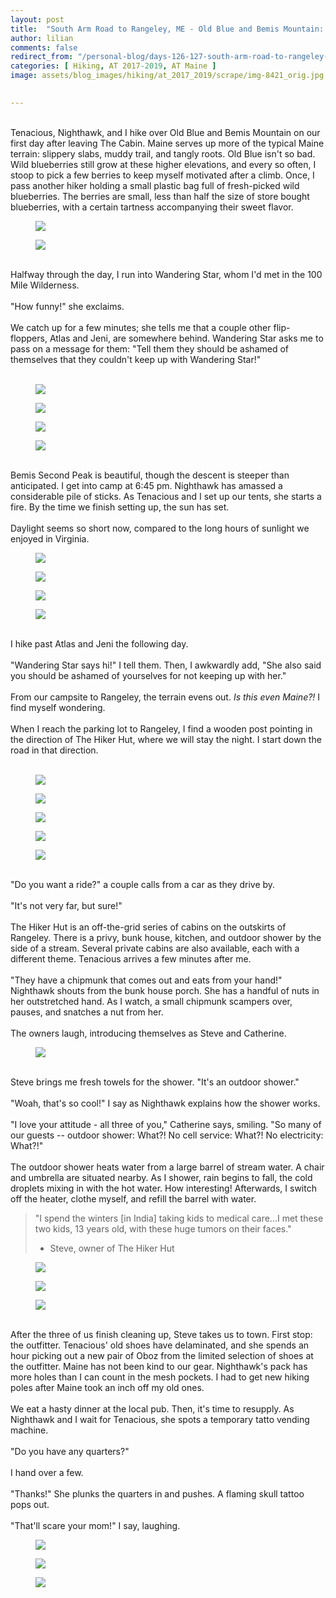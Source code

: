 ```yaml
---
layout: post  
title:  "South Arm Road to Rangeley, ME - Old Blue and Bemis Mountain: Days 126-127"  
author: lilian  
comments: false  
redirect_from: "/personal-blog/days-126-127-south-arm-road-to-rangeley-me-old-blue-and-bemis-mountain/"
categories: [ Hiking, AT 2017-2019, AT Maine ]
image: assets/blog_images/hiking/at_2017_2019/scrape/img-8421_orig.jpg 
                  

---
```

<a></a><br>Tenacious, Nighthawk, and I hike over Old Blue and Bemis Mountain on our first day after leaving The Cabin. Maine serves up more of the typical Maine terrain: slippery slabs, muddy trail, and tangly roots. Old Blue isn't so bad. Wild blueberries still grow at these higher elevations, and every so often, I stoop to pick a few berries to keep myself motivated after a climb. Once, I pass another hiker holding a small plastic bag full of fresh-picked wild blueberries. The berries are small, less than half the size of store bought blueberries, with a certain tartness accompanying their sweet flavor.<br>

<figure><img src="{{site.baseurl}}/assets/blog_images/hiking/at_2017_2019/scrape/img-8423_orig.jpg" ></figure>

<figure><img src="{{site.baseurl}}/assets/blog_images/hiking/at_2017_2019/scrape/img-8425_orig.jpg" ></figure>

<a></a><br>Halfway through the day, I run into Wandering Star, whom I'd met in the 100 Mile Wilderness.<br><a></a><br>"How funny!" she exclaims.<br><a></a><br>We catch up for a few minutes; she tells me that a couple other flip-floppers, Atlas and Jeni, are somewhere behind. Wandering Star asks me to pass on a message for them: "Tell them they should be ashamed of themselves that they couldn't keep up with Wandering Star!"<br><a></a><br>

<figure><img src="{{site.baseurl}}/assets/blog_images/hiking/at_2017_2019/scrape/img-8426_orig.jpg" ></figure>

<figure><img src="{{site.baseurl}}/assets/blog_images/hiking/at_2017_2019/scrape/img-8429_orig.jpg" ></figure>

<figure><img src="{{site.baseurl}}/assets/blog_images/hiking/at_2017_2019/scrape/img-8430_orig.jpg" ></figure>

<figure><img src="{{site.baseurl}}/assets/blog_images/hiking/at_2017_2019/scrape/img-8431_orig.jpg" ></figure>

<br>Bemis Second Peak is beautiful, though the descent is steeper than anticipated. I get into camp at 6:45 pm. Nighthawk has amassed a considerable pile of sticks. As Tenacious and I set up our tents, she starts a fire. By the time we finish setting up, the sun has set.<br><a></a><br>Daylight seems so short now, compared to the long hours of sunlight we enjoyed in Virginia.

<figure><img src="{{site.baseurl}}/assets/blog_images/hiking/at_2017_2019/scrape/img-8432_orig.jpg" ></figure>

<figure><img src="{{site.baseurl}}/assets/blog_images/hiking/at_2017_2019/scrape/img-8433_orig.jpg" ></figure>

<figure><img src="{{site.baseurl}}/assets/blog_images/hiking/at_2017_2019/scrape/img-8434_orig.jpg" ></figure>

<figure><img src="{{site.baseurl}}/assets/blog_images/hiking/at_2017_2019/scrape/img-8435_orig.jpg" ></figure>

<a></a><br>I hike past Atlas and Jeni the following day.<br><br>"Wandering Star says hi!" I tell them. Then, I awkwardly add, "She also said you should be ashamed of yourselves for not keeping up with her."<br><a></a><br>From our campsite to Rangeley, the terrain evens out. <em>Is this even Maine?!</em> I find myself wondering.<br><a></a><br>When I reach the parking lot to Rangeley, I find a wooden post pointing in the direction of The Hiker Hut, where we will stay the night. I start down the road in that direction.<br><br>

<figure><img src="{{site.baseurl}}/assets/blog_images/hiking/at_2017_2019/scrape/img-8437_orig.jpg" ></figure>

<figure><img src="{{site.baseurl}}/assets/blog_images/hiking/at_2017_2019/scrape/img-8438_orig.jpg" ></figure>

<figure><img src="{{site.baseurl}}/assets/blog_images/hiking/at_2017_2019/scrape/img-8439_orig.jpg" ></figure>

<figure><img src="{{site.baseurl}}/assets/blog_images/hiking/at_2017_2019/scrape/img-8440_orig.jpg" ></figure>

<figure><img src="{{site.baseurl}}/assets/blog_images/hiking/at_2017_2019/scrape/img-8441_orig.jpg" ></figure>

<a></a><br>"Do you want a ride?" a couple calls from a car as they drive by.<br><br>"It's not very far, but sure!"<br><a></a><br>The Hiker Hut is an off-the-grid series of cabins on the outskirts of Rangeley. There is a privy, bunk house, kitchen, and outdoor shower by the side of a stream. Several private cabins are also available, each with a different theme. Tenacious arrives a few minutes after me.<br><a></a><br>"They have a chipmunk that comes out and eats from your hand!" Nighthawk shouts from the bunk house porch. She has a handful of nuts in her outstretched hand. As I watch, a small chipmunk scampers over, pauses, and snatches a nut from her.<br><a></a><br>The owners laugh, introducing themselves as Steve and Catherine.<br>

<figure><img src="{{site.baseurl}}/assets/blog_images/hiking/at_2017_2019/scrape/img-8444_orig.jpg" ></figure>

<a></a><br>Steve brings me fresh towels for the shower. "It's an outdoor shower."<br><br>"Woah, that's so cool!" I say as Nighthawk explains how the shower works.<br><br>"I love your attitude - all three of you," Catherine says, smiling. "So many of our guests -- outdoor shower: What?! No cell service: What?! No electricity: What?!"<br><br>The outdoor shower heats water from a large barrel of stream water. A chair and umbrella are situated nearby. As I shower, rain begins to fall, the cold droplets mixing in with the hot water. How interesting! Afterwards, I switch off the heater, clothe myself, and refill the barrel with water.<br>

<blockquote>"I spend the winters [in India] taking kids to medical care...I met these two kids, 13 years old, with these huge tumors on their faces."

- Steve, owner of The Hiker Hut</blockquote>

<figure><img src="{{site.baseurl}}/assets/blog_images/hiking/at_2017_2019/scrape/img-8445_orig.jpg" ></figure>

<figure><img src="{{site.baseurl}}/assets/blog_images/hiking/at_2017_2019/scrape/img-8446_orig.jpg" ></figure>

<figure><img src="{{site.baseurl}}/assets/blog_images/hiking/at_2017_2019/scrape/img-8448_orig.jpg" ></figure>

<a></a><br>After the three of us finish cleaning up, Steve takes us to town. First stop: the outfitter. Tenacious' old shoes have delaminated, and she spends an hour picking out a new pair of Oboz from the limited selection of shoes at the outfitter. Maine has not been kind to our gear. Nighthawk's pack has more holes than I can count in the mesh pockets. I had to get new hiking poles after Maine took an inch off my old ones.<br><a></a><br>We eat a hasty dinner at the local pub. Then, it's time to resupply. As Nighthawk and I wait for Tenacious, she spots a temporary tatto vending machine.<br><a></a><br>"Do you have any quarters?"<br><br>I hand over a few.<br><br>"Thanks!" She plunks the quarters in and pushes. A flaming skull tattoo pops out.<br><br>"That'll scare your mom!" I say, laughing.<br>

<figure><img src="{{site.baseurl}}/assets/blog_images/hiking/at_2017_2019/scrape/img-8449_orig.jpg" ></figure>

<figure><img src="{{site.baseurl}}/assets/blog_images/hiking/at_2017_2019/scrape/img-8451_orig.jpg" ></figure>

<figure><img src="{{site.baseurl}}/assets/blog_images/hiking/at_2017_2019/scrape/img-9521_5_orig.jpg" ></figure>